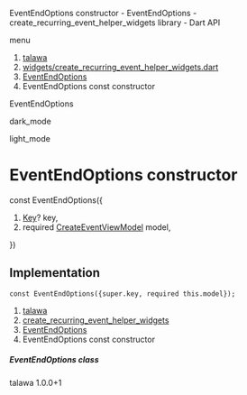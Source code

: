 




EventEndOptions constructor - EventEndOptions - create\_recurring\_event\_helper\_widgets library - Dart API







menu

1. [talawa](../../index.html)
2. [widgets/create\_recurring\_event\_helper\_widgets.dart](../../widgets_create_recurring_event_helper_widgets/widgets_create_recurring_event_helper_widgets-library.html)
3. [EventEndOptions](../../widgets_create_recurring_event_helper_widgets/EventEndOptions-class.html)
4. EventEndOptions const constructor

EventEndOptions


dark\_mode

light\_mode




# EventEndOptions constructor


const
EventEndOptions({

1. [Key](https://api.flutter.dev/flutter/foundation/Key-class.html)? key,
2. required [CreateEventViewModel](../../view_model_after_auth_view_models_event_view_models_create_event_view_model/CreateEventViewModel-class.html) model,

})

## Implementation

```
const EventEndOptions({super.key, required this.model});
```

 


1. [talawa](../../index.html)
2. [create\_recurring\_event\_helper\_widgets](../../widgets_create_recurring_event_helper_widgets/widgets_create_recurring_event_helper_widgets-library.html)
3. [EventEndOptions](../../widgets_create_recurring_event_helper_widgets/EventEndOptions-class.html)
4. EventEndOptions const constructor

##### EventEndOptions class





talawa
1.0.0+1






